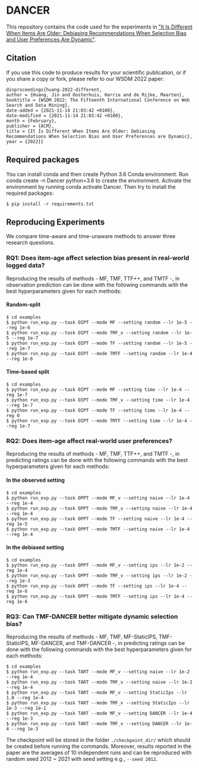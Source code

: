 # DANCER
This repository contains the code used for the experiments in ["It Is Different When Items Are Older: Debiasing Recommendations When Selection Bias and User Preferences Are Dynamic"](https://arxiv.org/abs/2111.12481).

## Citation
If you use this code to produce results for your scientific publication, or if you share a copy or fork, please refer to our WSDM 2022 paper:
```
@inproceedings{huang-2022-different,
author = {Huang, Jin and Oosterhuis, Harrie and de Rijke, Maarten},
booktitle = {WSDM 2022: The Fifteenth International Conference on Web Search and Data Mining},
date-added = {2021-11-14 21:03:42 +0100},
date-modified = {2021-11-14 21:03:42 +0100},
month = {February},
publisher = {ACM},
title = {It Is Different When Items Are Older: Debiasing Recommendations When Selection Bias and User Preferences are Dynamic},
year = {2022}}
```

## Required packages
You can install conda and then create Python 3.6 Conda environment. 
Run conda create -n Dancer python=3.6 to create the environment.
Activate the environment by running conda activate Dancer. Then try to install the required packages:
```
$ pip install -r requirements.txt
```


## Reproducing Experiments
We compare time-aware and time-unaware methods to answer three research questions. 

### RQ1: Does item-age affect selection bias present in real-world logged data?
Reproducing the results of methods - MF, TMF, TTF++, and TMTF -, in observation prediction can be done with the following commands with the best hyperparameters given for each methods:
#### Random-split
```
$ cd examples
$ python run_exp.py --task OIPT --mode MF --setting random --lr 1e-5 --reg 1e-6 
$ python run_exp.py --task OIPT --mode TMF_v --setting random --lr 1e-5 --reg 1e-7
$ python run_exp.py --task OIPT --mode TF --setting random --lr 1e-5 --reg 1e-7
$ python run_exp.py --task OIPT --mode TMTF --setting random --lr 1e-4 --reg 1e-6  
```
#### Time-based split
```
$ cd examples
$ python run_exp.py --task OIPT --mode MF --setting time --lr 1e-4 --reg 1e-7 
$ python run_exp.py --task OIPT --mode TMF_v --setting time --lr 1e-4 --reg 1e-7 
$ python run_exp.py --task OIPT --mode TF --setting time --lr 1e-4 --reg 0
$ python run_exp.py --task OIPT --mode TMTF --setting time --lr 1e-4 --reg 1e-7  
```

### RQ2: Does item-age affect real-world user preferences?
Reproducing the results of methods - MF, TMF, TTF++, and TMTF -, in predicting ratings can be done with the following commands with the best hyperparameters given for each methods:
#### In the observed setting
```
$ cd examples
$ python run_exp.py --task OPPT --mode MF_v --setting naive --lr 1e-4 --reg 1e-4 
$ python run_exp.py --task OPPT --mode TMF_v --setting naive --lr 1e-4 --reg 1e-4
$ python run_exp.py --task OPPT --mode TF --setting naive --lr 1e-4 --reg 1e-5
$ python run_exp.py --task OPPT --mode TMTF --setting naive --lr 1e-4 --reg 1e-4
```
#### In the debiased setting
```
$ cd examples
$ python run_exp.py --task OPPT --mode MF_v --setting ips --lr 1e-2 --reg 1e-4
$ python run_exp.py --task OPPT --mode TMF_v --setting ips --lr 1e-2 --reg 1e-3
$ python run_exp.py --task OPPT --mode TF --setting ips --lr 1e-4 --reg 1e-6
$ python run_exp.py --task OPPT --mode TMTF --setting ips --lr 1e-4 --reg 1e-6 
```

### RQ3: Can TMF-DANCER better mitigate dynamic selection bias?
Reproducing the results of methods - MF, TMF, MF-StaticIPS, TMF-StaticIPS, MF-DANCER, and TMF-DANCER -, in predicting ratings can be done with the following commands with the best hyperparameters given for each methods:
```
$ cd examples
$ python run_exp.py --task TART --mode MF_v --setting naive --lr 1e-2 --reg 1e-4
$ python run_exp.py --task TART --mode TMF_v --setting naive --lr 1e-2 --reg 1e-4
$ python run_exp.py --task TART --mode MF_v --setting StaticIps --lr 1.0 --reg 1e-4
$ python run_exp.py --task TART --mode TMF_v --setting StaticIps --lr 1e-3 --reg 1e-1
$ python run_exp.py --task TART --mode MF_v --setting DANCER --lr 1e-4 --reg 1e-3
$ python run_exp.py --task TART --mode TMF_v --setting DANCER --lr 1e-4 --reg 1e-3
```
The checkpoint will be stored in the folder ```./checkpoint_dir/``` which should be created before running the commands.
Moreover, results reported in the paper are the averages of 10 independent runs and can be reproduced with random seed 2012 ~ 2021 with seed setting e.g., ```--seed 2012```.
